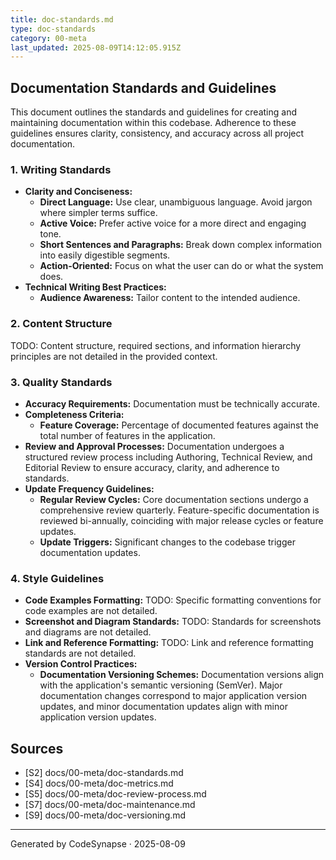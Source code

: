 ```yaml
---
title: doc-standards.md
type: doc-standards
category: 00-meta
last_updated: 2025-08-09T14:12:05.915Z
---
```

## Documentation Standards and Guidelines

This document outlines the standards and guidelines for creating and maintaining documentation within this codebase. Adherence to these guidelines ensures clarity, consistency, and accuracy across all project documentation.

### 1. Writing Standards

*   **Clarity and Conciseness:**
    *   **Direct Language:** Use clear, unambiguous language. Avoid jargon where simpler terms suffice.
    *   **Active Voice:** Prefer active voice for a more direct and engaging tone.
    *   **Short Sentences and Paragraphs:** Break down complex information into easily digestible segments.
    *   **Action-Oriented:** Focus on what the user can do or what the system does.
*   **Technical Writing Best Practices:**
    *   **Audience Awareness:** Tailor content to the intended audience.

### 2. Content Structure

TODO: Content structure, required sections, and information hierarchy principles are not detailed in the provided context.

### 3. Quality Standards

*   **Accuracy Requirements:** Documentation must be technically accurate.
*   **Completeness Criteria:**
    *   **Feature Coverage:** Percentage of documented features against the total number of features in the application.
*   **Review and Approval Processes:** Documentation undergoes a structured review process including Authoring, Technical Review, and Editorial Review to ensure accuracy, clarity, and adherence to standards.
*   **Update Frequency Guidelines:**
    *   **Regular Review Cycles:** Core documentation sections undergo a comprehensive review quarterly. Feature-specific documentation is reviewed bi-annually, coinciding with major release cycles or feature updates.
    *   **Update Triggers:** Significant changes to the codebase trigger documentation updates.

### 4. Style Guidelines

*   **Code Examples Formatting:** TODO: Specific formatting conventions for code examples are not detailed.
*   **Screenshot and Diagram Standards:** TODO: Standards for screenshots and diagrams are not detailed.
*   **Link and Reference Formatting:** TODO: Link and reference formatting standards are not detailed.
*   **Version Control Practices:**
    *   **Documentation Versioning Schemes:** Documentation versions align with the application's semantic versioning (SemVer). Major documentation changes correspond to major application version updates, and minor documentation updates align with minor application version updates.

## Sources

*   [S2] docs/00-meta/doc-standards.md
*   [S4] docs/00-meta/doc-metrics.md
*   [S5] docs/00-meta/doc-review-process.md
*   [S7] docs/00-meta/doc-maintenance.md
*   [S9] docs/00-meta/doc-versioning.md

---
Generated by CodeSynapse · 2025-08-09